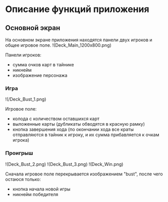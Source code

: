 # Описание функций приложения
## Основной экран

На основном экране приложения находятся панели двух игроков и общее игровое поле.
!(Deck_Main_1200x800.png)

Панели игроков: 
- сумма очков карт в тайнике
- никнейм
- изображение персонажа

### Игра

!(/Deck_Bust_1.png)

Игровое поле:
- колода с количеством оставшихся карт
- выложенные карты (дубликаты обводятся в красную рамку)
- кнопка завершения хода (по окончании хода все краты отправляются в тайник к игроку, и их сумма прибавляется к очкам игрока)

### Проигрыш

!(Deck_Bust_2.png)
!(Deck_Bust_3.png)
!(Deck_Win.png)

Сначала игровое поле перекрывается изображением "bust", после чего остаюся только:
- кнопка начала новой игры
- никнейм победителя
